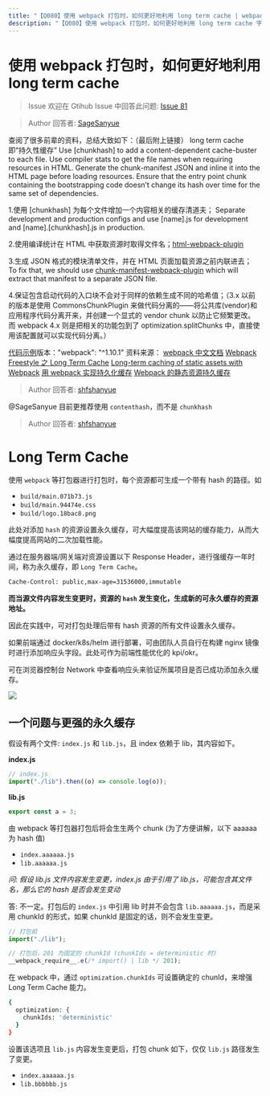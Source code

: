 ```yaml
---
title: "【Q080】使用 webpack 打包时，如何更好地利用 long term cache | webpack高频面试题"
description: "【Q080】使用 webpack 打包时，如何更好地利用 long term cache 字节跳动面试题、阿里腾讯面试题、美团小米面试题。"
---
```


# 使用 webpack 打包时，如何更好地利用 long term cache

> Issue
> 欢迎在 Gtihub Issue 中回答此问题: [Issue 81](https://github.com/shfshanyue/Daily-Question/issues/81)

> Author
> 回答者: [SageSanyue](https://github.com/SageSanyue)

查阅了很多前辈的资料，总结大致如下：（最后附上链接）
long term cache 即“持久性缓存”
Use [chunkhash] to add a content-dependent cache-buster to each file.
Use compiler stats to get the file names when requiring resources in HTML.
Generate the chunk-manifest JSON and inline it into the HTML page before loading resources.
Ensure that the entry point chunk containing the bootstrapping code doesn’t change its hash over time for the same set of dependencies.

1.使用 [chunkhash] 为每个文件增加一个内容相关的缓存清道夫；
Separate development and production configs and use [name].js for development and [name].[chunkhash].js in production.

2.使用编译统计在 HTML 中获取资源时取得文件名；[html-webpack-plugin](https://github.com/jantimon/html-webpack-plugin)

3.生成 JSON 格式的模块清单文件，并在 HTML 页面加载资源之前内联进去；
To fix that, we should use [chunk-manifest-webpack-plugin](https://github.com/diurnalist/chunk-manifest-webpack-plugin) which will extract that manifest to a separate JSON file.

4.保证包含启动代码的入口块不会对于同样的依赖生成不同的哈希值；（3.x 以前的版本是使用 CommonsChunkPlugin 来做代码分离的——将公共库(vendor)和应用程序代码分离开来，并创建一个显式的 vendor chunk 以防止它频繁更改。而 webpack 4.x 则是把相关的功能包到了 optimization.splitChunks 中，直接使用该配置就可以实现代码分离。）

[代码示例](https://github.com/okonet/webpack-long-term-cache-demo)版本："webpack": "^1.10.1"
资料来源：
[webpack 中文文档](https://www.webpackjs.com/guides/caching/)
[Webpack Freestyle 之 Long Term Cache](https://zhuanlan.zhihu.com/p/27710902)
[Long-term caching of static assets with Webpack](https://codeburst.io/long-term-caching-of-static-assets-with-webpack-1ecb139adb95#.9ro7cpngr)
[用 webpack 实现持久化缓存](https://sebastianblade.com/using-webpack-to-achieve-long-term-cache/#webpack)
[Webpack 的静态资源持久缓存](https://zcfy.cc/article/long-term-caching-of-static-assets-with-webpack-1204.html)

> Author
> 回答者: [shfshanyue](https://github.com/shfshanyue)

@SageSanyue 目前更推荐使用 `contenthash`，而不是 `chunkhash`

> Author
> 回答者: [shfshanyue](https://github.com/shfshanyue)

# Long Term Cache

使用 `webpack` 等打包器进行打包时，每个资源都可生成一个带有 hash 的路径。如

- `build/main.071b73.js`
- `build/main.94474e.css`
- `build/logo.18bac8.png`

此处对添加 `hash` 的资源设置永久缓存，可大幅度提高该网站的缓存能力，从而大幅度提高网站的二次加载性能。

通过在服务器端/网关端对资源设置以下 Response Header，进行强缓存一年时间，称为永久缓存，即 `Long Term Cache`。

```bash
Cache-Control: public,max-age=31536000,immutable
```

**而当源文件内容发生变更时，资源的 `hash` 发生变化，生成新的可永久缓存的资源地址。**

因此在实践中，可对打包处理后带有 hash 资源的所有文件设置永久缓存。

如果前端通过 docker/k8s/helm 进行部署，可由团队人员自行在构建 nginx 镜像时进行添加响应头字段。此处可作为前端性能优化的 kpi/okr。

可在浏览器控制台 Network 中查看响应头来验证所属项目是否已成功添加永久缓存。

![](https://cdn.jsdelivr.net/gh/shfshanyue/assets/2021-11-29/clipboard-1625.748311.webp)

## 一个问题与更强的永久缓存

假设有两个文件: `index.js` 和 `lib.js`，且 index 依赖于 lib，其内容如下。

**index.js**

```js
// index.js
import("./lib").then((o) => console.log(o));
```

**lib.js**

```js
export const a = 3;
```

由 webpack 等打包器打包后将会生生两个 chunk (为了方便讲解，以下 aaaaaa 为 hash 值)

- `index.aaaaaa.js`
- `lib.aaaaaa.js`

_问: 假设 lib.js 文件内容发生变更，index.js 由于引用了 lib.js，可能包含其文件名，那么它的 hash 是否会发生变动_

答: 不一定。打包后的 `index.js` 中引用 lib 时并不会包含 `lib.aaaaaa.js`，而是采用 chunkId 的形式，如果 chunkId 是固定的话，则不会发生变更。

```js
// 打包前
import("./lib");

// 打包后，201 为固定的 chunkId (chunkIds = deterministic 时)
__webpack_require__.e(/* import() | lib */ 201);
```

在 webpack 中，通过 `optimization.chunkIds` 可设置确定的 chunId，来增强 Long Term Cache 能力。

```bash
{
  optimization: {
    chunkIds: 'deterministic'
  }
}
```

设置该选项且 `lib.js` 内容发生变更后，打包 chunk 如下，仅仅 `lib.js` 路径发生了变更。

- `index.aaaaaa.js`
- `lib.bbbbbb.js`
